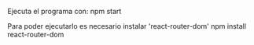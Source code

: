 Ejecuta el programa con:
npm start

Para poder ejecutarlo es necesario instalar 'react-router-dom'
npm install react-router-dom

